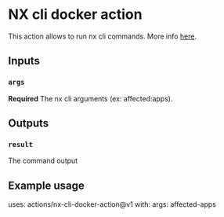 # NX cli docker action

This action allows to run nx cli commands. More info [here](https://nx.dev/web/guides/cli).

## Inputs

### `args`

**Required** The nx cli arguments (ex: affected:apps).

## Outputs

### `result`

The command output

## Example usage

uses: actions/nx-cli-docker-action@v1
with:
args: affected-apps
